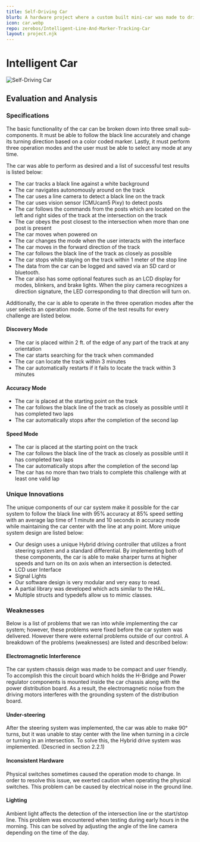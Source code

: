 ```yaml
---
title: Self-Driving Car
blurb: A hardware project where a custom built mini-car was made to drive itself on an unknown course.
icon: car.webp
repo: zerebos/Intelligent-Line-And-Marker-Tracking-Car
layout: project.njk
---
```


# Intelligent Car

<img src="/assets/projects/images/car.webp" alt="Self-Driving Car" />

## Evaluation and Analysis
### Specifications

The basic functionality of the car can be broken down into three small sub-components. It must be able to follow the black line accurately and change its turning direction based on a color coded marker. Lastly, it must perform three operation modes and the user must be able to select any mode at any time.

The car was able to perform as desired and a list of successful test results is listed below:

 - The car tracks a black line against a white background
 - The car navigates autonomously around on the track 
 - The car uses a line camera to detect a black line on the track 
 - The car uses vision sensor (CMUcam5 Pixy) to detect posts 
 - The car follows the commands from the posts which are located on the left and right sides of the track at the intersection on the track 
 - The car obeys the post closest to the intersection when more than one post is present 
 - The car moves when powered on 
 - The car changes the mode when the user interacts with the interface 
 - The car moves in the forward direction of the track 
 - The car follows the black line of the track as closely as possible 
 - The car stops while staying on the track within 1 meter of the stop line 
 - The data from the car can be logged and saved via an SD card or bluetooth. 
 - The car also has some optional features such as an LCD display for modes, blinkers, and brake lights. When the pixy camera recognizes a direction signature, the LED corresponding to that direction will turn on.

Additionally, the car is able to operate in the three operation modes after the user selects an operation mode. Some of the test results for every challenge are listed below.
#### Discovery Mode
 - The car is placed within 2 ft. of the edge of any part of the track at any orientation 
 - The car starts searching for the track when commanded 
 - The car can locate the track within 3 minutes 
 - The car automatically restarts if it fails to locate the track within 3 minutes 

#### Accuracy Mode
 - The car is placed at the starting point on the track 
 - The car follows the black line of the track as closely as possible until it has completed two laps 
 - The car automatically stops after the completion of the second lap 

#### Speed Mode
 - The car is placed at the starting point on the track 
 - The car follows the black line of the track as closely as possible until it has completed two laps 
 - The car automatically stops after the completion of the second lap 
 - The car has no more than two trials to complete this challenge with at least one valid lap 

### Unique Innovations

The unique components of our car system make it possible for the car system to follow the black line with 95% accuracy at 85% speed setting with an average lap time of 1 minute and 10 seconds in accuracy mode while maintaining the car center with the line at any point. More unique system design are listed below:
 - Our design uses a unique Hybrid driving controller that utilizes a front steering system and a standard differential. By implementing both of these components, the car is able to make sharper turns at higher speeds and turn on its on axis when an intersection is detected.
 - LCD user Interface 
 - Signal Lights
 - Our software design is very modular and very easy to read.
 - A partial library was developed which acts similar to the HAL.
 - Multiple structs and typedefs allow us to mimic classes.

### Weaknesses

Below is a list of problems that we ran into while implementing the car system; however, these problems were fixed before the car system was delivered. However there were external problems outside of our control. A breakdown of the problems (weaknesses) are listed and described below:

#### Electromagnetic Interference
The car system chassis deign was made to be compact and user friendly. To accomplish this the circuit board which holds the H-Bridge and Power regulator components is mounted inside the car chassis along with the power distribution board.  As a result, the electromagnetic noise from the driving motors interferes with the grounding system of the distribution board.  

#### Under-steering
After the steering system was implemented, the car was able to make 90ᵒ turns, but it was unable to stay center with the line when turning in a circle or turning in an intersection. To solve this, the Hybrid drive system was implemented. (Descried in section 2.2.1) 

#### Inconsistent Hardware
Physical switches sometimes caused the operation mode to change. In order to resolve this issue, we exerted caution when operating the physical switches. This problem can be caused by electrical noise in the ground line.

#### Lighting
Ambient light affects the detection of the intersection line or the start/stop line. This problem was encountered when testing during early hours in the morning. This can be solved by adjusting the angle of the line camera depending on the time of the day. 
